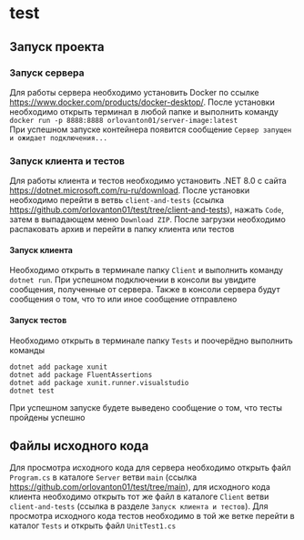 # test
## Запуск проекта
### Запуск сервера
Для работы сервера необходимо установить Docker по ссылке https://www.docker.com/products/docker-desktop/. После установки необходимо открыть терминал в любой папке и выполнить команду `docker run -p 8888:8888 orlovanton01/server-image:latest`  
При успешном запуске контейнера появится сообщение `Сервер запущен и ожидает подключения...`
### Запуск клиента и тестов
Для работы клиента и тестов необходимо установить .NET 8.0 с сайта https://dotnet.microsoft.com/ru-ru/download. После установки необходимо перейти в ветвь `client-and-tests` (ссылка https://github.com/orlovanton01/test/tree/client-and-tests), нажать `Code`, затем в выпадающем меню `Download ZIP`. После загрузки необходимо распаковать архив и перейти в папку клиента или тестов
#### Запуск клиента
Необходимо открыть в терминале папку `Client` и выполнить команду `dotnet run`. При успешном подключении в консоли вы увидите сообщения, полученные от сервера. Также в консоли сервера будут сообщения о том, что то или иное сообщение отправлено
#### Запуск тестов
Необходимо открыть в терминале папку `Tests` и поочерёдно выполнить команды 
```
dotnet add package xunit
dotnet add package FluentAssertions
dotnet add package xunit.runner.visualstudio
dotnet test
```
При успешном запуске будете выведено сообщение о том, что тесты пройдены успешно
## Файлы исходного кода
Для просмотра исходного кода для сервера необходимо открыть файл `Program.cs` в каталоге `Server` ветви `main` (ссылка https://github.com/orlovanton01/test/tree/main), для исходного кода клиента необходимо открыть тот же файл в каталоге `Client` ветви `client-and-tests` (ссылка в разделе `Запуск клиента и тестов`). Для просмотра исходного кода тестов необходимо в той же ветке перейти в каталог `Tests` и открыть файл `UnitTest1.cs`
